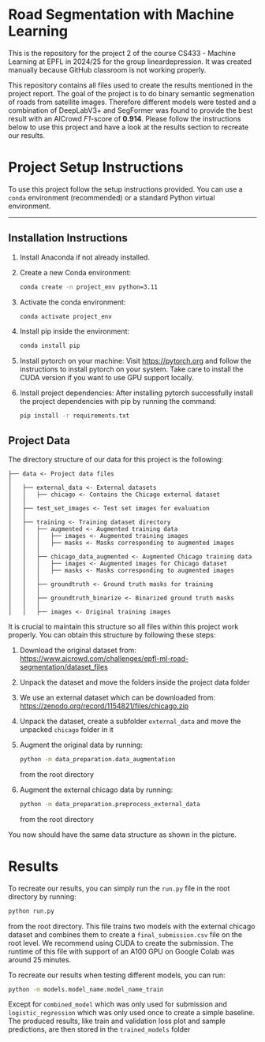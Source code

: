 # Road Segmentation with Machine Learning
This is the repository for the project 2 of the course CS433 - Machine Learning at EPFL in 2024/25 for the group lineardepression. It was created manually because GitHub classroom is not working properly.

This repository contains all files used to create the results mentioned in the project report. The goal of the project is to do binary semantic segmenation of roads from satellite images. Therefore different models were tested and a combination of DeepLabV3+ and SegFormer was found to provide the best result with an AICrowd *F1*-score of **0.914**. Please follow the instructions below to use this project and have a look at the results section to recreate our results.

# Project Setup Instructions

To use this project follow the setup instructions provided. You can use a `conda` environment (recommended) or a standard Python virtual environment.

---

## Installation Instructions

1. Install Anaconda if not already installed.

2. Create a new Conda environment:
   ```bash
   conda create -n project_env python=3.11
   ```
3. Activate the conda environment:
    ```bash
   conda activate project_env
   ```

4. Install pip inside the environment:
    ```bash
   conda install pip
   ```
5. Install pytorch on your machine:
    Visit https://pytorch.org and follow the instructions to install pytorch on your system. Take care to install the CUDA version if you want to use GPU support locally.

6. Install project dependencies:
    After installing pytorch successfully install the project dependencies with pip by running the command:
    ```bash
   pip install -r requirements.txt
   ```

## Project Data

The directory structure of our data for this project is the following:

```
├── data <- Project data files 
│ 
│   ├── external_data <- External datasets
│   │   ├── chicago <- Contains the Chicago external dataset 
│   │
│   ├── test_set_images <- Test set images for evaluation 
│   │
│   ├── training <- Training dataset directory 
│   │   ├── augmented <- Augmented training data 
│   │   │   ├── images <- Augmented training images 
│   │   │   ├── masks <- Masks corresponding to augmented images 
│   │   │
│   │   ├── chicago_data_augmented <- Augmented Chicago training data 
│   │   │   ├── images <- Augmented images for Chicago dataset 
│   │   │   ├── masks <- Masks corresponding to augmented images 
│   │   │
│   │   ├── groundtruth <- Ground truth masks for training 
│   │   │
│   │   ├── groundtruth_binarize <- Binarized ground truth masks 
│   │   │
│   │   ├── images <- Original training images 
```
It is crucial to maintain this structure so all files within this project work properly. You can obtain this structure by following these steps:
1. Download the original dataset from: https://www.aicrowd.com/challenges/epfl-ml-road-segmentation/dataset_files
2. Unpack the dataset and move the folders inside the project data folder
3. We use an external dataset which can be downloaded from: https://zenodo.org/record/1154821/files/chicago.zip
4. Unpack the dataset, create a subfolder `external_data` and move the unpacked `chicago` folder in it
5. Augment the original data by running:
    ```bash 
    python -m data_preparation.data_augmentation
    ``` 
    from the root directory

6. Augment the external chicago data by running:
    ```bash 
   python -m data_preparation.preprocess_external_data
    ``` 
    from the root directory

You now should have the same data structure as shown in the picture.

# Results
To recreate our results, you can simply run the `run.py` file in the root directory by running:
```bash
python run.py
```
from the root directory.
This file trains two models with the external chicago dataset and combines them to create a `final_submission.csv` file on the root level. We recommend using CUDA to create the submission. The runtime of this file with support of an A100 GPU on Google Colab was around 25 minutes. 

To recreate our results when testing different models, you can run:
```bash
python -m models.model_name.model_name_train
```
Except for `combined_model` which was only used for submission and `logistic_regression` which was only used once to create a simple baseline. The produced results, like train and validation loss plot and sample predictions, are then stored in the `trained_models` folder
